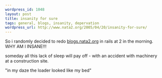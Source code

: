 ```yaml
--- 
wordpress_id: 1048
layout: post
title: insanity for sure
tags: general, blogs, insanity, depervation
wordpress_url: http://www.nata2.org/2005/04/20/insanity-for-sure/
---
```

So i randomly decided to redo <a href="http://blogs.nata2.org">blogs.nata2.org</a> in rails at 2 in the morning. WHY AM I INSANE!!!

someday all this lack of sleep will pay off - with an accident with machinery at a construction site. 

"in my daze the loader looked like my bed"

